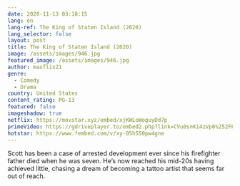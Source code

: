 ```yaml
---
date: 2020-11-13 03:18:15
lang: en
lang-ref: The King of Staten Island (2020)
lang_selector: false
layout: post
title: The King of Staten Island (2020)
image: /assets/images/946.jpg
featured_image: /assets/images/946.jpg
author: maxflix21
genre:
  - Comedy
  - Drama
country: United States
content_rating: PG-13
featured: false
imageshadow: true
netflix: https://movstar.xyz/embed/xjKWLoWoguyDd7p
primeVideo: https://gdriveplayer.to/embed2.php?link=CVu0snKi4zVp6%252FPtCNRO%252FwwDDL9ZKsmTTD9LYlXHITj6ofuA9tBI2tK6hLd1qQqDGezJBZIXeUoShwjhCEbgsa44%252Fb94uVkhdm%252Bmp3nwnZwwUI7UPkViaqHETUSMY%252BNg96H%252B0jsnGkd%252FB%252F4AiswrMkqlrDHBukulcV4%252BR35D9nPhWNED%252FmnADpErOs3op3cS0%253D
hotstar: https://www.fembed.com/v/xy-05h550pw4gne
---
```

 Scott has been a case of arrested development ever since his firefighter father died when he was seven. He’s now reached his mid-20s having achieved little, chasing a dream of becoming a tattoo artist that seems far out of reach.